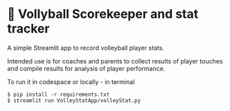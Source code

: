 # 🏐 Vollyball Scorekeeper and stat tracker

A simple Streamlit app to record volleyball player stats.

Intended use is for coaches and parents to collect results of 
player touches and compile results for analysis of player performance.

To run it in codespace or locally - in terminal
   ```
   $ pip install -r requirements.txt
   $ streamlit run VolleyStatApp/volleyStat.py
   ```
